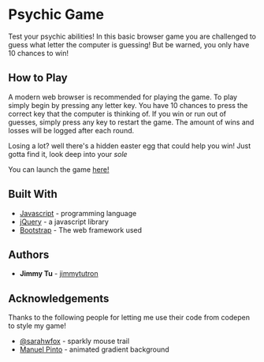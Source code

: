 # Psychic Game

Test your psychic abilities! In this basic browser game you are challenged to guess what letter the computer is guessing! But be warned, you only have 10 chances to win!

## How to Play

A modern web browser is recommended for playing the game. To play simply begin by pressing any letter key. You have 10 chances to press the correct key that the computer is thinking of. If you win or run out of guesses, simply press any key to restart the game. The amount of wins and losses will be logged after each round.

Losing a lot? well there's a hidden easter egg that could help you win! 
Just gotta find it, look deep into your _sole_

You can launch the game [here!](https://jimmytutron.github.io/Psychic_Game/)


## Built With
* [Javascript](https://www.javascript.com/) - programming language
* [jQuery](https://jquery.com/) - a javascript library
* [Bootstrap](https://getbootstrap.com/) - The web framework used

## Authors

* **Jimmy Tu** - [jimmytutron](https://github.com/jimmytutron)

## Acknowledgements
Thanks to the following people for letting me use their code from codepen to style my game!
* [@sarahwfox](https://codepen.io/sarahwfox/) - sparkly mouse trail
* [Manuel Pinto](https://codepen.io/P1N2O/) - animated gradient background




